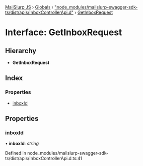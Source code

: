 [MailSlurp JS](../README.md) › [Globals](../globals.md) › ["node_modules/mailslurp-swagger-sdk-ts/dist/apis/InboxControllerApi.d"](../modules/_node_modules_mailslurp_swagger_sdk_ts_dist_apis_inboxcontrollerapi_d_.md) › [GetInboxRequest](_node_modules_mailslurp_swagger_sdk_ts_dist_apis_inboxcontrollerapi_d_.getinboxrequest.md)

# Interface: GetInboxRequest

## Hierarchy

* **GetInboxRequest**

## Index

### Properties

* [inboxId](_node_modules_mailslurp_swagger_sdk_ts_dist_apis_inboxcontrollerapi_d_.getinboxrequest.md#inboxid)

## Properties

###  inboxId

• **inboxId**: *string*

Defined in node_modules/mailslurp-swagger-sdk-ts/dist/apis/InboxControllerApi.d.ts:41
